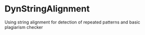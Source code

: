 # DynStringAlignment
Using string alignment for detection of repeated patterns and basic plagiarism checker
